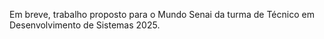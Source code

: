 Em breve, trabalho proposto para o Mundo Senai da turma de Técnico em Desenvolvimento de Sistemas 2025.
